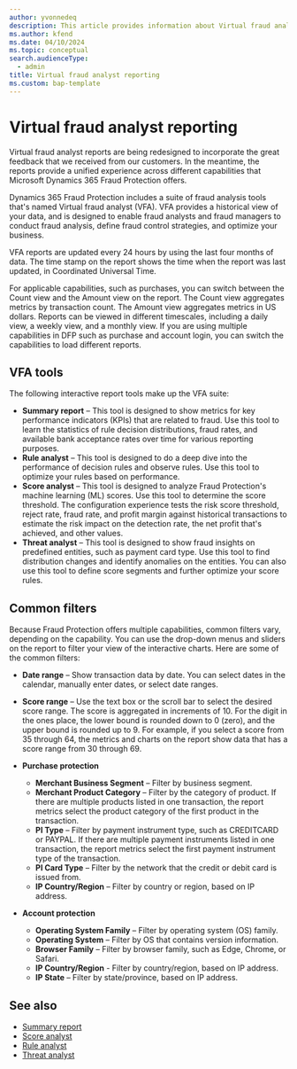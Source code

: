 ```yaml
---
author: yvonnedeq
description: This article provides information about Virtual fraud analyst reporting and the available tools in Dynamics 365 Fraud Protection.
ms.author: kfend
ms.date: 04/10/2024
ms.topic: conceptual
search.audienceType:
  - admin
title: Virtual fraud analyst reporting
ms.custom: bap-template
---
```


# Virtual fraud analyst reporting

Virtual fraud analyst reports are being redesigned to incorporate the great feedback that we received from our customers. In the meantime, the reports provide a unified experience across different capabilities that Microsoft Dynamics 365 Fraud Protection offers.

Dynamics 365 Fraud Protection includes a suite of fraud analysis tools that's named Virtual fraud analyst (VFA). VFA provides a historical view of your data, and is designed to enable fraud analysts and fraud managers to conduct fraud analysis, define fraud control strategies, and optimize your business.

VFA reports are updated every 24 hours by using the last four months of data. The time stamp on the report shows the time when the report was last updated, in Coordinated Universal Time.

For applicable capabilities, such as purchases, you can switch between the Count view and the Amount view on the report. The Count view aggregates metrics by transaction count. The Amount view aggregates metrics in US dollars. Reports can be viewed in different timescales, including a daily view, a weekly view, and a monthly view. If you are using multiple capabilities in DFP such as purchase and account login, you can switch the capabilities to load different reports.

## VFA tools
The following interactive report tools make up the VFA suite:

  - **Summary report** – This tool is designed to show metrics for key performance indicators (KPIs) that are related to fraud. Use this tool to learn the statistics of rule decision distributions, fraud rates, and available bank acceptance rates over time for various reporting purposes.
  - **Rule analyst** – This tool is designed to do a deep dive into the performance of decision rules and observe rules. Use this tool to optimize your rules based on performance.
  - **Score analyst** – This tool is designed to analyze Fraud Protection's machine learning (ML) scores. Use this tool to determine the score threshold. The configuration experience tests the risk score threshold, reject rate, fraud rate, and profit margin against historical transactions to estimate the risk impact on the detection rate, the net profit that's achieved, and other values.
  - **Threat analyst** – This tool is designed to show fraud insights on predefined entities, such as payment card type. Use this tool to find distribution changes and identify anomalies on the entities. You can also use this tool to define score segments and further optimize your score rules.

## Common filters
Because Fraud Protection offers multiple capabilities, common filters vary, depending on the capability. You can use the drop-down menus and sliders on the report to filter your view of the interactive charts. Here are some of the common filters:

- **Date range** – Show transaction data by date. You can select dates in the calendar, manually enter dates, or select date ranges.
- **Score range** – Use the text box or the scroll bar to select the desired score range. The score is aggregated in increments of 10. For the digit in the ones place, the lower bound is rounded down to 0 (zero), and the upper bound is rounded up to 9. For example, if you select a score from 35 through 64, the metrics and charts on the report show data that has a score range from 30 through 69.
- **Purchase protection**

    - **Merchant Business Segment** – Filter by business segment.
    - **Merchant Product Category** – Filter by the category of product. If there are multiple products listed in one transaction, the report metrics select the product category of the first product in the transaction.
    - **PI Type** – Filter by payment instrument type, such as CREDITCARD or PAYPAL. If there are multiple payment instruments listed in one transaction, the report metrics select the first payment instrument type of the transaction.
    - **PI Card Type** – Filter by the network that the credit or debit card is issued from.
    - **IP Country/Region** – Filter by country or region, based on IP address.

- **Account protection**

    - **Operating System Family** – Filter by operating system (OS) family.
    - **Operating System** – Filter by OS that contains version information.
    - **Browser Family** – Filter by browser family, such as Edge, Chrome, or Safari.
    - **IP Country/Region** - Filter by country/region, based on IP address.
    - **IP State** – Filter by state/province, based on IP address.

## See also
- [Summary report](summary-report.md)
- [Score analyst](score-analyst.md)
- [Rule analyst](rule-analyst.md)
- [Threat analyst](threat-analyst.md)
